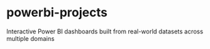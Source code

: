 # powerbi-projects
Interactive Power BI dashboards built from real-world datasets across multiple domains
